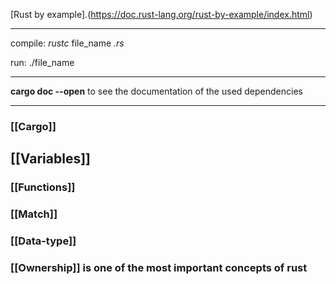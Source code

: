 [Rust by example].(https://doc.rust-lang.org/rust-by-example/index.html)

---
compile: *rustc* file_name *.rs*

run: ./file_name

---
**cargo doc --open**
to see the documentation of the used dependencies

---



### [[Cargo]]

## [[Variables]]

### [[Functions]]

### [[Match]]

### [[Data-type]]

### [[Ownership]] is one of the most important concepts of rust

